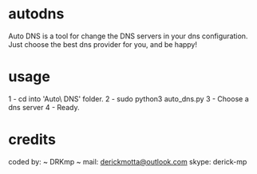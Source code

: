 # autodns
Auto DNS is a tool for change the DNS servers in your dns configuration. Just choose the best dns provider for you, and be happy!

# usage
1 - cd into 'Auto\ DNS' folder.
2 - sudo python3 auto_dns.py
3 - Choose a dns server
4 - Ready.

# credits
coded by: ~ DRKmp ~
mail: derickmotta@outlook.com
skype: derick-mp
